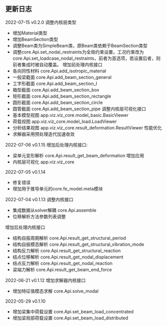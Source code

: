 ## 更新日志
2022-07-15 v0.2.0
调整内核层类型
- 增加Material类型
- 增加BeamSection类型
- 调整Beam类为SimpleBeam类，原Beam类依赖于BeamSection类型
- 调整core.Api.set_nodal_restraints为全局约束设置，工况约束改为 core.Api.set_loadcase_nodal_restraints，前者为首选项，若设置后者，则前者集成时被自动覆盖。
增加前处理内核接口
- 各向同性材料 core.Api.add_isotropic_material
- 一般梁截面 core.Api.add_beam_section_general 
- 工字形截面 core.Api.add_beam_section_I
- 箱型截面 core.Api.add_beam_section_box
- 矩形截面 core.Api.add_beam_section_rectangle
- 圆形截面 core.Api.add_beam_section_circle
- 圆管截面 core.Api.add_beam_section_pipe
调整内核层可视化接口
- 基本模型视图 app.viz.viz_core.model_basic.BasicViewer
- 荷载视图 app.viz.viz_core.model_load.LoadViewer
- 分析结果视图 app.viz.viz_core.result_deformation.ResultViewer
性能优化
- 求解器采用预处理迭代加速收敛

2022-07-06 v0.1.15
增加后处理内核接口:
- 梁单元变形解析 core.Api.result_get_beam_deformation
增加应用
- 内核层可视化 app.viz.viz_core

2022-07-05 v0.1.14 
- 修复错误
- 增加用于推导单元的core.fe_model.meta模块

2022-07-04 v0.1.13 
调整内核接口
- 集成数据从solver解耦 core.Api.assemble
- 位移解析方法参数列表调整

增加后处理内核接口
- 结构自振周期解析 core.Api.result_get_structural_period
- 结构自振模态解析 core.Api.result_get_structural_vibration_mode
- 结构反力解析 core.Api.result_get_structural_reaction
- 结点位移解析 core.Api.result_get_nodal_displacement
- 结点反力解析 core.Api.result_get_nodal_reaction
- 梁端力解析 core.Api.result_get_beam_end_force

2022-06-21 v0.1.12 
增加求解器内核接口
- 增加特征值模态求解 core.Api.solve_modal

2022-05-29 v0.1.10 
- 增加梁集中荷载设置 core.Api.set_beam_load_concentrated
- 增加梁局部荷载设置 core.Api.set_beam_load_distributed
